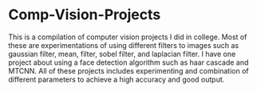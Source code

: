 # Comp-Vision-Projects
This is a compilation of computer vision projects I did in college.
Most of these are experimentations of using different filters to images such as gaussian filter, mean, filter, sobel filter, and laplacian filter. 
I have one project about using a face detection algorithm such as haar cascade and MTCNN. 
All of these projects includes experimenting and combination of different parameters to achieve a high accuracy and good output.
